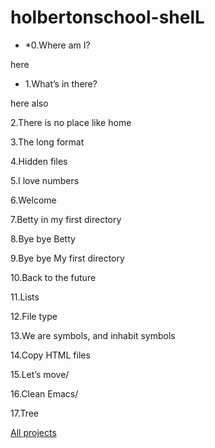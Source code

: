 # holbertonschool-shelL
* *0.Where am I?

here
 
* 1.What’s in there?

here also

2.There is no place like home

3.The long format

4.Hidden files

5.I love numbers

6.Welcome

7.Betty in my first directory

8.Bye bye Betty

9.Bye bye My first directory

10.Back to the future

11.Lists

12.File type

13.We are symbols, and inhabit symbols

14.Copy HTML files


15.Let’s move/

16.Clean Emacs/

17.Tree

[All projects](https://github.com/sindi702/holbertonschool-shell/tree/main/basics)
